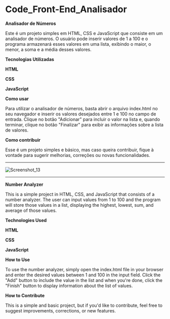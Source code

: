 # Code_Front-End_Analisador

**Analisador de Números**

Este é um projeto simples em HTML, CSS e JavaScript que consiste em um analisador de números. O usuário pode inserir valores de 1 a 100 e o programa armazenará esses valores em uma lista, exibindo o maior, o menor, a soma e a média desses valores.

**Tecnologias Utilizadas**

**HTML**

**CSS**

**JavaScript**

**Como usar**

Para utilizar o analisador de números, basta abrir o arquivo index.html no seu navegador e inserir os valores desejados entre 1 e 100 no campo de entrada. Clique no botão "Adicionar" para incluir o valor na lista e, quando terminar, clique no botão "Finalizar" para exibir as informações sobre a lista de valores.

**Como contribuir**

Esse é um projeto simples e básico, mas caso queira contribuir, fique à vontade para sugerir melhorias, correções ou novas funcionalidades.

---------------------

![Screenshot_13](https://user-images.githubusercontent.com/39675368/236968658-b2bbc146-716a-48fa-9aa3-1266ede71215.png)

---------------------

**Number Analyzer**

This is a simple project in HTML, CSS, and JavaScript that consists of a number analyzer. The user can input values from 1 to 100 and the program will store those values in a list, displaying the highest, lowest, sum, and average of those values.

**Technologies Used**

**HTML**

**CSS**

**JavaScript**

**How to Use**

To use the number analyzer, simply open the index.html file in your browser and enter the desired values between 1 and 100 in the input field. Click the "Add" button to include the value in the list and when you're done, click the "Finish" button to display information about the list of values.

**How to Contribute**

This is a simple and basic project, but if you'd like to contribute, feel free to suggest improvements, corrections, or new features.
